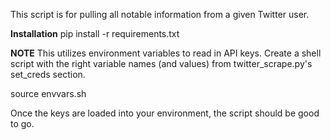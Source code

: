 This script is for pulling all notable information from a given Twitter user.

**Installation**
pip install -r requirements.txt

**NOTE**
This utilizes environment variables to read in API keys. Create a shell script with the right variable names (and values) from twitter_scrape.py's set_creds section.

source envvars.sh

Once the keys are loaded into your environment, the script should be good to go.

